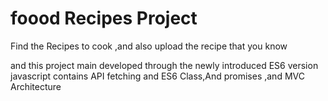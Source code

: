 # foood Recipes Project

Find the Recipes to cook ,and also upload the recipe that you know

and this project main developed through the newly introduced ES6 version javascript contains API fetching and ES6 Class,And promises ,and MVC Architecture
